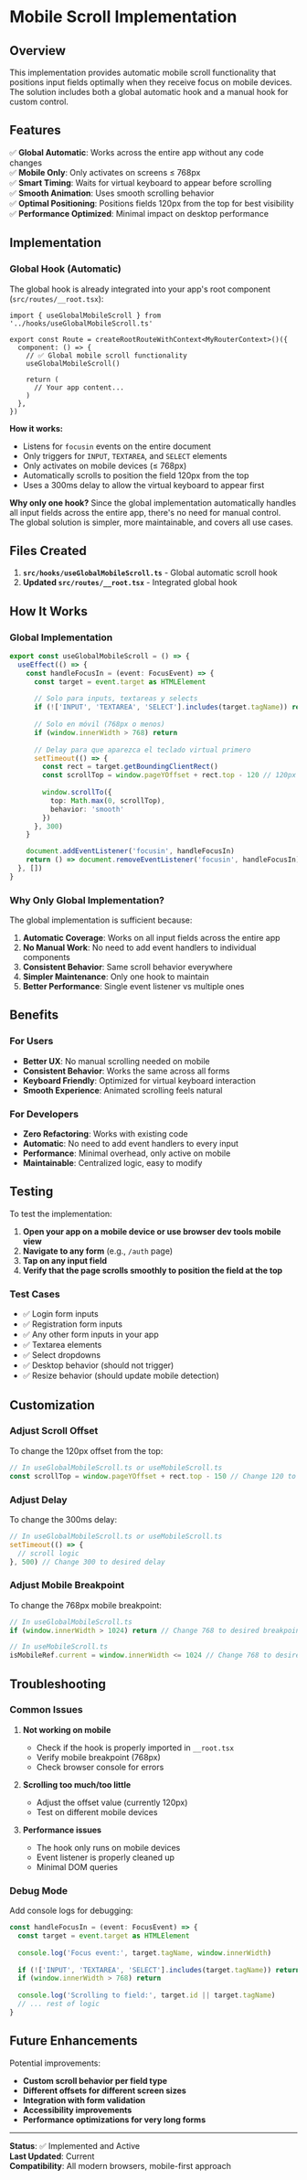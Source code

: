 # Mobile Scroll Implementation

## Overview

This implementation provides automatic mobile scroll functionality that positions input fields optimally when they receive focus on mobile devices. The solution includes both a global automatic hook and a manual hook for custom control.

## Features

✅ **Global Automatic**: Works across the entire app without any code changes  
✅ **Mobile Only**: Only activates on screens ≤ 768px  
✅ **Smart Timing**: Waits for virtual keyboard to appear before scrolling  
✅ **Smooth Animation**: Uses smooth scrolling behavior  
✅ **Optimal Positioning**: Positions fields 120px from the top for best visibility  
✅ **Performance Optimized**: Minimal impact on desktop performance  

## Implementation

### Global Hook (Automatic)

The global hook is already integrated into your app's root component (`src/routes/__root.tsx`):

```tsx
import { useGlobalMobileScroll } from '../hooks/useGlobalMobileScroll.ts'

export const Route = createRootRouteWithContext<MyRouterContext>()({
  component: () => {
    // ✅ Global mobile scroll functionality
    useGlobalMobileScroll()
    
    return (
      // Your app content...
    )
  },
})
```

**How it works:**
- Listens for `focusin` events on the entire document
- Only triggers for `INPUT`, `TEXTAREA`, and `SELECT` elements
- Only activates on mobile devices (≤ 768px)
- Automatically scrolls to position the field 120px from the top
- Uses a 300ms delay to allow the virtual keyboard to appear first

**Why only one hook?**
Since the global implementation automatically handles all input fields across the entire app, there's no need for manual control. The global solution is simpler, more maintainable, and covers all use cases.

## Files Created

1. **`src/hooks/useGlobalMobileScroll.ts`** - Global automatic scroll hook
2. **Updated `src/routes/__root.tsx`** - Integrated global hook

## How It Works

### Global Implementation

```typescript
export const useGlobalMobileScroll = () => {
  useEffect(() => {
    const handleFocusIn = (event: FocusEvent) => {
      const target = event.target as HTMLElement
      
      // Solo para inputs, textareas y selects
      if (!['INPUT', 'TEXTAREA', 'SELECT'].includes(target.tagName)) return
      
      // Solo en móvil (768px o menos)
      if (window.innerWidth > 768) return
      
      // Delay para que aparezca el teclado virtual primero
      setTimeout(() => {
        const rect = target.getBoundingClientRect()
        const scrollTop = window.pageYOffset + rect.top - 120 // 120px desde el top
        
        window.scrollTo({
          top: Math.max(0, scrollTop),
          behavior: 'smooth'
        })
      }, 300)
    }

    document.addEventListener('focusin', handleFocusIn)
    return () => document.removeEventListener('focusin', handleFocusIn)
  }, [])
}
```

### Why Only Global Implementation?

The global implementation is sufficient because:

1. **Automatic Coverage**: Works on all input fields across the entire app
2. **No Manual Work**: No need to add event handlers to individual components
3. **Consistent Behavior**: Same scroll behavior everywhere
4. **Simpler Maintenance**: Only one hook to maintain
5. **Better Performance**: Single event listener vs multiple ones

## Benefits

### For Users
- **Better UX**: No manual scrolling needed on mobile
- **Consistent Behavior**: Works the same across all forms
- **Keyboard Friendly**: Optimized for virtual keyboard interaction
- **Smooth Experience**: Animated scrolling feels natural

### For Developers
- **Zero Refactoring**: Works with existing code
- **Automatic**: No need to add event handlers to every input
- **Performance**: Minimal overhead, only active on mobile
- **Maintainable**: Centralized logic, easy to modify

## Testing

To test the implementation:

1. **Open your app on a mobile device or use browser dev tools mobile view**
2. **Navigate to any form** (e.g., `/auth` page)
3. **Tap on any input field**
4. **Verify that the page scrolls smoothly to position the field at the top**

### Test Cases

- ✅ Login form inputs
- ✅ Registration form inputs  
- ✅ Any other form inputs in your app
- ✅ Textarea elements
- ✅ Select dropdowns
- ✅ Desktop behavior (should not trigger)
- ✅ Resize behavior (should update mobile detection)

## Customization

### Adjust Scroll Offset

To change the 120px offset from the top:

```typescript
// In useGlobalMobileScroll.ts or useMobileScroll.ts
const scrollTop = window.pageYOffset + rect.top - 150 // Change 120 to desired offset
```

### Adjust Delay

To change the 300ms delay:

```typescript
// In useGlobalMobileScroll.ts or useMobileScroll.ts
setTimeout(() => {
  // scroll logic
}, 500) // Change 300 to desired delay
```

### Adjust Mobile Breakpoint

To change the 768px mobile breakpoint:

```typescript
// In useGlobalMobileScroll.ts
if (window.innerWidth > 1024) return // Change 768 to desired breakpoint

// In useMobileScroll.ts
isMobileRef.current = window.innerWidth <= 1024 // Change 768 to desired breakpoint
```

## Troubleshooting

### Common Issues

1. **Not working on mobile**
   - Check if the hook is properly imported in `__root.tsx`
   - Verify mobile breakpoint (768px)
   - Check browser console for errors

2. **Scrolling too much/too little**
   - Adjust the offset value (currently 120px)
   - Test on different mobile devices

3. **Performance issues**
   - The hook only runs on mobile devices
   - Event listener is properly cleaned up
   - Minimal DOM queries

### Debug Mode

Add console logs for debugging:

```typescript
const handleFocusIn = (event: FocusEvent) => {
  const target = event.target as HTMLElement
  
  console.log('Focus event:', target.tagName, window.innerWidth)
  
  if (!['INPUT', 'TEXTAREA', 'SELECT'].includes(target.tagName)) return
  if (window.innerWidth > 768) return
  
  console.log('Scrolling to field:', target.id || target.tagName)
  // ... rest of logic
}
```

## Future Enhancements

Potential improvements:

- **Custom scroll behavior per field type**
- **Different offsets for different screen sizes**
- **Integration with form validation**
- **Accessibility improvements**
- **Performance optimizations for very long forms**

---

**Status**: ✅ Implemented and Active  
**Last Updated**: Current  
**Compatibility**: All modern browsers, mobile-first approach 
